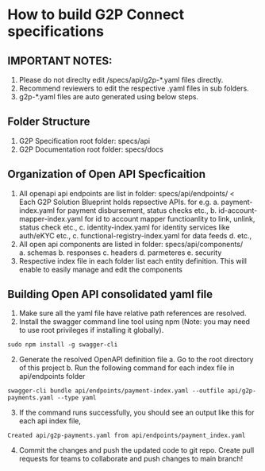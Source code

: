 # How to build G2P Connect specifications

## IMPORTANT NOTES: 
1. Please do not direclty edit /specs/api/g2p-*.yaml files directly. 
2. Recommend reviewers to edit the respective .yaml files in sub folders.
3. g2p-*.yaml files are auto generated using below steps.

## Folder Structure
1. G2P Specification root folder: specs/api
2. G2P Documentation root folder: specs/docs

## Organization of Open API Specficaition 
1. All openapi api endpoints are list in folder: specs/api/endpoints/ <<br>
    Each G2P Solution Blueprint holds repsective APIs. for e.g.
    a. payment-index.yaml for payment disbursement, status checks etc.,
    b. id-account-mapper-index.yaml for id to account mapper functioanlity to link, unlink, status check etc.,
    c. identity-index.yaml for identity services like auth/eKYC etc.,
    c. functional-registry-index.yaml for data feeds
    d. etc.,
2. All open api components are listed in folder: specs/api/components/ <br>
    a. schemas
    b. responses
    c. headers
    d. parmeteres
    e. security
3. Respective index file in each folder list each entity definition. This will enable to easily manage and edit the components

## Building Open API consolidated yaml file
1. Make sure all the yaml file have relative path references are resolved.
1. Install the swagger command line tool using npm (Note: you may need to use root privileges if installing it globally).

```
sudo npm install -g swagger-cli
```
2. Generate the resolved OpenAPI definition file
    a. Go to the root directory of this project
    b. Run the following command for each index file in api/endpoints folder

```
swagger-cli bundle api/endpoints/payment-index.yaml --outfile api/g2p-payments.yaml --type yaml
```
3. If the command runs successfully, you should see an output like this for each api index file,

```
Created api/g2p-payments.yaml from api/endpoints/payment_index.yaml
```

4. Commit the changes and push the updated code to git repo. Create pull requests for teams to collaborate and push changes to main branch!
